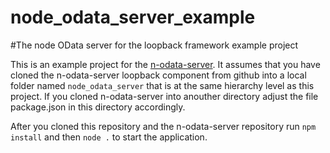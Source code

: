 # node_odata_server_example
#The node OData server for the loopback framework example project

This is an example project for the [n-odata-server](https://github.com/htammen/n-odata-server).
It assumes that you have cloned the n-odata-server loopback component from github into a local folder named
`node_odata_server` that is at the same hierarchy level as this project. If you cloned n-odata-server into anouther
directory adjust the file package.json in this directory accordingly.

After you cloned this repository and the n-odata-server repository
run `npm install`
and then `node .`
to start the application.
